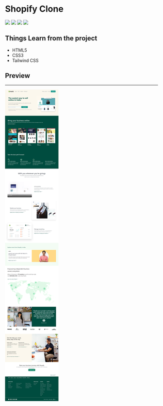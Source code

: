 # **Shopify Clone**

![](https://img.shields.io/badge/Technologies%20Used-HTML%2F%20CSS%2F%20%20Tailwind%20CSS-blue)
![](https://img.shields.io/badge/Time%20Taken-20%20Hours-blue)
[![](https://img.shields.io/badge/Live%20Link-Click%20me-blue)](https://ubiquitous-kangaroo-489d23.netlify.app/)
![](https://img.shields.io/badge/Author-Chetan%20Khanna-blue)

## Things Learn from the project
* HTML5
* CSS3
* Tailwind CSS

## Preview
---
![](./screencapture-127-0-0-1-5500-index-html-2022-10-05-23_11_37.png)